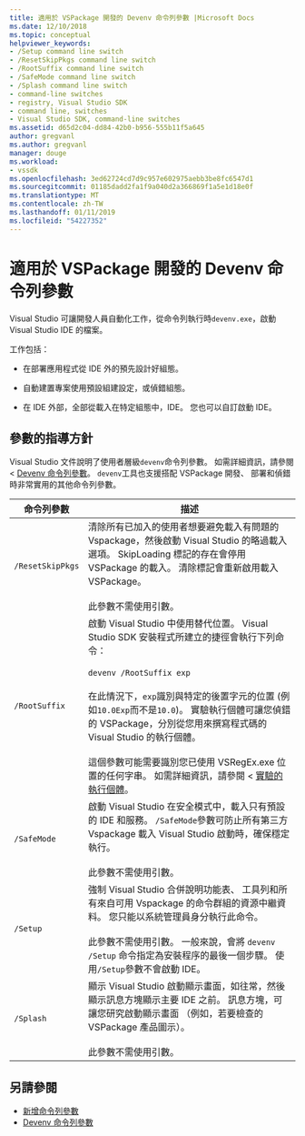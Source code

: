 ```yaml
---
title: 適用於 VSPackage 開發的 Devenv 命令列參數 |Microsoft Docs
ms.date: 12/10/2018
ms.topic: conceptual
helpviewer_keywords:
- /Setup command line switch
- /ResetSkipPkgs command line switch
- /RootSuffix command line switch
- /SafeMode command line switch
- /Splash command line switch
- command-line switches
- registry, Visual Studio SDK
- command line, switches
- Visual Studio SDK, command-line switches
ms.assetid: d65d2c04-dd84-42b0-b956-555b11f5a645
author: gregvanl
ms.author: gregvanl
manager: douge
ms.workload:
- vssdk
ms.openlocfilehash: 3ed62724cd7d9c957e602975aebb3be8fc6547d1
ms.sourcegitcommit: 01185dadd2fa1f9a040d2a366869f1a5e1d18e0f
ms.translationtype: MT
ms.contentlocale: zh-TW
ms.lasthandoff: 01/11/2019
ms.locfileid: "54227352"
---
```

# <a name="devenv-command-line-switches-for-vspackage-development"></a>適用於 VSPackage 開發的 Devenv 命令列參數

Visual Studio 可讓開發人員自動化工作，從命令列執行時`devenv.exe`，啟動 Visual Studio IDE 的檔案。  

 工作包括：  

- 在部署應用程式從 IDE 外的預先設計好組態。  

- 自動建置專案使用預設組建設定，或偵錯組態。  

- 在 IDE 外部，全部從載入在特定組態中，IDE。 您也可以自訂啟動 IDE。  

## <a name="guidelines-for-switches"></a>參數的指導方針

Visual Studio 文件說明了使用者層級`devenv`命令列參數。 如需詳細資訊，請參閱 < [Devenv 命令列參數](../ide/reference/devenv-command-line-switches.md)。 `devenv`工具也支援搭配 VSPackage 開發、 部署和偵錯時非常實用的其他命令列參數。  

| 命令列參數 | 描述 |
|---------------------| - |
| `/ResetSkipPkgs` | 清除所有已加入的使用者想要避免載入有問題的 Vspackage，然後啟動 Visual Studio 的略過載入選項。 SkipLoading 標記的存在會停用 VSPackage 的載入。 清除標記會重新啟用載入 VSPackage。<br /><br /> 此參數不需使用引數。 |
| `/RootSuffix` | 啟動 Visual Studio 中使用替代位置。 Visual Studio SDK 安裝程式所建立的捷徑會執行下列命令：<br /><br /> `devenv /RootSuffix exp`<br /><br /> 在此情況下，`exp`識別與特定的後置字元的位置 (例如`10.0Exp`而不是`10.0`)。 實驗執行個體可讓您偵錯的 VSPackage，分別從您用來撰寫程式碼的 Visual Studio 的執行個體。<br /><br /> 這個參數可能需要識別您已使用 VSRegEx.exe 位置的任何字串。 如需詳細資訊，請參閱 <<c0> [ 實驗的執行個體](../extensibility/the-experimental-instance.md)。 |
| `/SafeMode` | 啟動 Visual Studio 在安全模式中，載入只有預設的 IDE 和服務。 `/SafeMode`參數可防止所有第三方 Vspackage 載入 Visual Studio 啟動時，確保穩定執行。<br /><br /> 此參數不需使用引數。 |
| `/Setup` | 強制 Visual Studio 合併說明功能表、 工具列和所有來自可用 Vspackage 的命令群組的資源中繼資料。 您只能以系統管理員身分執行此命令。 <br /><br /> 此參數不需使用引數。 一般來說，會將 `devenv /Setup` 命令指定為安裝程序的最後一個步驟。 使用`/Setup`參數不會啟動 IDE。|
| `/Splash` | 顯示 Visual Studio 啟動顯示畫面，如往常，然後顯示訊息方塊顯示主要 IDE 之前。 訊息方塊，可讓您研究啟動顯示畫面 （例如，若要檢查的 VSPackage 產品圖示）。<br /><br /> 此參數不需使用引數。 |

## <a name="see-also"></a>另請參閱

- [新增命令列參數](../extensibility/adding-command-line-switches.md)
- [Devenv 命令列參數](../ide/reference/devenv-command-line-switches.md)